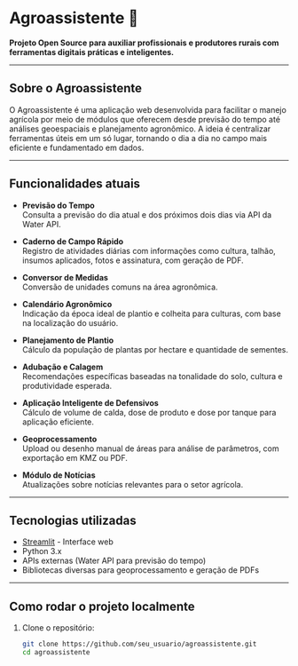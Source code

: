# Agroassistente 🌱

**Projeto Open Source para auxiliar profissionais e produtores rurais com ferramentas digitais práticas e inteligentes.**

---

## Sobre o Agroassistente

O Agroassistente é uma aplicação web desenvolvida para facilitar o manejo agrícola por meio de módulos que oferecem desde previsão do tempo até análises geoespaciais e planejamento agronômico. A ideia é centralizar ferramentas úteis em um só lugar, tornando o dia a dia no campo mais eficiente e fundamentado em dados.

---

## Funcionalidades atuais

- **Previsão do Tempo**  
  Consulta a previsão do dia atual e dos próximos dois dias via API da Water API.

- **Caderno de Campo Rápido**  
  Registro de atividades diárias com informações como cultura, talhão, insumos aplicados, fotos e assinatura, com geração de PDF.

- **Conversor de Medidas**  
  Conversão de unidades comuns na área agronômica.

- **Calendário Agronômico**  
  Indicação da época ideal de plantio e colheita para culturas, com base na localização do usuário.

- **Planejamento de Plantio**  
  Cálculo da população de plantas por hectare e quantidade de sementes.

- **Adubação e Calagem**  
  Recomendações específicas baseadas na tonalidade do solo, cultura e produtividade esperada.

- **Aplicação Inteligente de Defensivos**  
  Cálculo de volume de calda, dose de produto e dose por tanque para aplicação eficiente.

- **Geoprocessamento**  
  Upload ou desenho manual de áreas para análise de parâmetros, com exportação em KMZ ou PDF.

- **Módulo de Notícias**  
  Atualizações sobre notícias relevantes para o setor agrícola.

---

## Tecnologias utilizadas

- [Streamlit](https://streamlit.io/) - Interface web
- Python 3.x
- APIs externas (Water API para previsão do tempo)
- Bibliotecas diversas para geoprocessamento e geração de PDFs

---

## Como rodar o projeto localmente

1. Clone o repositório:

   ```bash
   git clone https://github.com/seu_usuario/agroassistente.git
   cd agroassistente